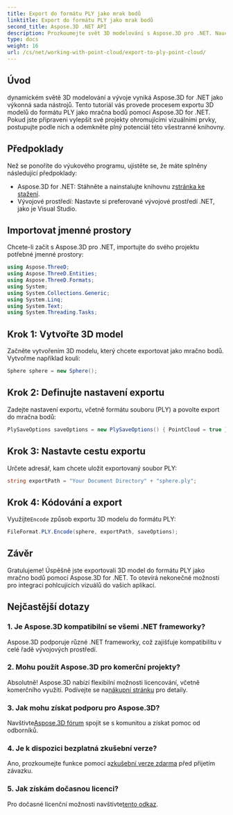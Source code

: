 ```yaml
---
title: Export do formátu PLY jako mrak bodů
linktitle: Export do formátu PLY jako mrak bodů
second_title: Aspose.3D .NET API
description: Prozkoumejte svět 3D modelování s Aspose.3D pro .NET. Naučte se exportovat modely do formátu PLY bez námahy. Pozvedněte své projekty pomocí ohromujících vizuálů.
type: docs
weight: 16
url: /cs/net/working-with-point-cloud/export-to-ply-point-cloud/
---
```

## Úvod
dynamickém světě 3D modelování a vývoje vyniká Aspose.3D for .NET jako výkonná sada nástrojů. Tento tutoriál vás provede procesem exportu 3D modelů do formátu PLY jako mračna bodů pomocí Aspose.3D for .NET. Pokud jste připraveni vylepšit své projekty ohromujícími vizuálními prvky, postupujte podle nich a odemkněte plný potenciál této všestranné knihovny.
## Předpoklady
Než se ponoříte do výukového programu, ujistěte se, že máte splněny následující předpoklady:
-  Aspose.3D for .NET: Stáhněte a nainstalujte knihovnu z[stránka ke stažení](https://releases.aspose.com/3d/net/).
- Vývojové prostředí: Nastavte si preferované vývojové prostředí .NET, jako je Visual Studio.
## Importovat jmenné prostory
Chcete-li začít s Aspose.3D pro .NET, importujte do svého projektu potřebné jmenné prostory:
```csharp
using Aspose.ThreeD;
using Aspose.ThreeD.Entities;
using Aspose.ThreeD.Formats;
using System;
using System.Collections.Generic;
using System.Linq;
using System.Text;
using System.Threading.Tasks;
```
## Krok 1: Vytvořte 3D model
Začněte vytvořením 3D modelu, který chcete exportovat jako mračno bodů. Vytvořme například kouli:
```csharp
Sphere sphere = new Sphere();
```
## Krok 2: Definujte nastavení exportu
Zadejte nastavení exportu, včetně formátu souboru (PLY) a povolte export do mračna bodů:
```csharp
PlySaveOptions saveOptions = new PlySaveOptions() { PointCloud = true };
```
## Krok 3: Nastavte cestu exportu
Určete adresář, kam chcete uložit exportovaný soubor PLY:
```csharp
string exportPath = "Your Document Directory" + "sphere.ply";
```
## Krok 4: Kódování a export
 Využijte`Encode` způsob exportu 3D modelu do formátu PLY:
```csharp
FileFormat.PLY.Encode(sphere, exportPath, saveOptions);
```
## Závěr
Gratulujeme! Úspěšně jste exportovali 3D model do formátu PLY jako mračno bodů pomocí Aspose.3D for .NET. To otevírá nekonečné možnosti pro integraci pohlcujících vizuálů do vašich aplikací.

## Nejčastější dotazy
### 1. Je Aspose.3D kompatibilní se všemi .NET frameworky?
Aspose.3D podporuje různé .NET frameworky, což zajišťuje kompatibilitu v celé řadě vývojových prostředí.
### 2. Mohu použít Aspose.3D pro komerční projekty?
 Absolutně! Aspose.3D nabízí flexibilní možnosti licencování, včetně komerčního využití. Podívejte se na[nákupní stránku](https://purchase.aspose.com/buy) pro detaily.
### 3. Jak mohu získat podporu pro Aspose.3D?
 Navštivte[Aspose.3D fórum](https://forum.aspose.com/c/3d/18) spojit se s komunitou a získat pomoc od odborníků.
### 4. Je k dispozici bezplatná zkušební verze?
 Ano, prozkoumejte funkce pomocí a[zkušební verze zdarma](https://releases.aspose.com/) před přijetím závazku.
### 5. Jak získám dočasnou licenci?
 Pro dočasné licenční možnosti navštivte[tento odkaz](https://purchase.aspose.com/temporary-license/).